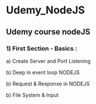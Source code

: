 # Udemy_NodeJS

<h2> Udemy course nodeJS </h2> 
<h3> 1) First Section - Basics :</h3>
<p> a) Create Server and Port Listening</p>
<p> b) Deep in event loop NODEJS</p>
<p> b) Request & Response in NODEJS</p>
<p> b) File System & Input</p>
